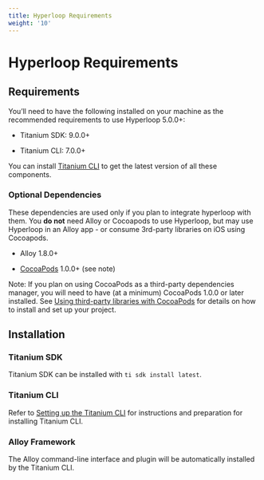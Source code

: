 ```yaml
---
title: Hyperloop Requirements
weight: '10'
---
```


# Hyperloop Requirements

## Requirements

You’ll need to have the following installed on your machine as the recommended requirements to use Hyperloop 5.0.0+:

* Titanium SDK: 9.0.0+

* Titanium CLI: 7.0.0+

You can install [Titanium CLI](https://platform.axway.com/#/product/cli) to get the latest version of all these components.

### Optional Dependencies

These dependencies are used only if you plan to integrate hyperloop with them. You **do not** need Alloy or Cocoapods to use Hyperloop, but may use Hyperloop in an Alloy app - or consume 3rd-party libraries on iOS using Cocoapods.

* Alloy 1.8.0+

* [CocoaPods](https://cocoapods.org/) 1.0.0+ (see note)

Note: If you plan on using CocoaPods as a third-party dependencies manager, you will need to have (at a minimum) CocoaPods 1.0.0 or later installed. See [Using third-party libraries with CocoaPods](/guide/Titanium_SDK/Titanium_SDK_Guide/Hyperloop/Hyperloop_Guides/iOS_Hyperloop_Programming_Guide/#cocoapods) for details on how to install and set up your project.

## Installation

### Titanium SDK

Titanium SDK can be installed with `ti sdk install latest`.

### Titanium CLI

Refer to [Setting up the Titanium CLI](/guide/Titanium_SDK/Titanium_SDK_Guide/Titanium_Command-Line_Interface_Reference/Appcelerator_CLI_Getting_Started/) for instructions and preparation for installing Titanium CLI.

### Alloy Framework

The Alloy command-line interface and plugin will be automatically installed by the Titanium CLI.
